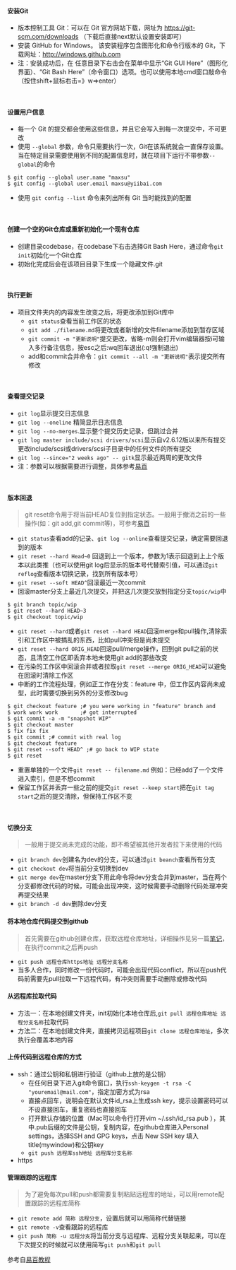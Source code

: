 #### 安装Git
- 版本控制工具 Git：可以在 Git 官方网站下载，网址为 https://git-scm.com/downloads （下载后直接next默认设置安装即可）
- 安装 GitHub for Windows。 该安装程序包含图形化和命令行版本的 Git，下载网址：http://windows.github.com
- 注：安装成功后，在 任意目录下右击会在菜单中显示“Git GUI Here”（图形化界面）、“Git Bash Here”（命令窗口）选项。也可以使用本地cmd窗口敲命令（按住shift+鼠标右击=》w=>enter）

</br>

#### 设置用户信息
- 每一个 Git 的提交都会使用这些信息，并且它会写入到每一次提交中，不可更改
- 使用 `--global` 参数，命令只需要执行一次，Git在该系统就会一直保存设置。当在特定目录需要使用到不同的配置信息时，就在项目下运行不带参数`--global`的命令
```
$ git config --global user.name "maxsu"
$ git config --global user.email maxsu@yiibai.com
```
- 使用 `git config --list` 命令来列出所有 Git 当时能找到的配置

</br>

#### 创建一个空的Git仓库或重新初始化一个现有仓库
- 创建目录codebase，在codebase下右击选择Git Bash Here，通过命令`git init`初始化一个Git仓库
- 初始化完成后会在该项目目录下生成一个隐藏文件.git

</br>

#### 执行更新
- 项目文件夹内的内容发生改变之后，将更改添加到Git库中
  + `git status`查看当前工作区的状态
  + `git add ./filename.md`将更改或者新增的文件filename添加到暂存区域
  + `git commit -m "更新说明"`提交更改，省略-m则会打开vim编辑器按i可输入多行备注信息，按esc之后:wq回车退出(:q!强制退出)
  + add和commit合并命令：`git commit --all -m "更新说明"`表示提交所有修改

</br>

#### 查看提交记录
- `git log`显示提交日志信息
- `git log --oneline` 精简显示日志信息
- `git log --no-merges`.显示整个提交历史记录，但跳过合并
- `git log master include/scsi drivers/scsi`显示自v2.6.12版以来所有提交更改include/scsi或drivers/scsi子目录中的任何文件的所有提交
- `git log --since="2 weeks ago" -- gitk`显示最近两周的更改文件
- 注：参数可以根据需要进行调整，具体参考[易百](https://www.yiibai.com/git/git_log.html)

</br>

#### 版本回退
> git reset命令用于将当前HEAD复位到指定状态。一般用于撤消之前的一些操作(如：git add,git commit等)，可参考[易百](https://www.yiibai.com/git/git_reset.html)

- `git status`查看add的记录、`git log --online`查看提交记录，确定需要回退到的版本
- `git reset --hard Head~0` 回退到上一个版本，参数为1表示回退到上上个版本以此类推（也可以使用git log后显示的版本号代替索引值，可以通过`git reflog`查看版本切换记录，找到所有版本号）
- `git reset --soft HEAD^`回滚最近一次commit
- 回滚master分支上最近几次提交，并把这几次提交放到指定分支`topic/wip`中
```
$ git branch topic/wip      
$ git reset --hard HEAD~3   
$ git checkout topic/wip   
```
- `git reset --hard`或者`git reset --hard HEAD`回滚merge和pull操作,清除索引和工作区中被搞乱的东西，比如pull冲突但是尚未提交
- `git reset --hard ORIG_HEAD`回滚pull/merge操作，回到git pull之前的状态，且清空工作区即丢弃本地未使用git add的那些改变
- 在污染的工作区中回滚合并或者拉取`git reset --merge ORIG_HEAD`可以避免在回滚时清除工作区
- 中断的工作流程处理，例如正工作在分支：feature 中，但工作区内容尚未成型，此时需要切换到另外的分支修改bug
```
$ git checkout feature ;# you were working in "feature" branch and 
$ work work work       ;# got interrupted 
$ git commit -a -m "snapshot WIP"                 
$ git checkout master 
$ fix fix fix 
$ git commit ;# commit with real log 
$ git checkout feature 
$ git reset --soft HEAD^ ;# go back to WIP state  
$ git reset  
```
- 重置单独的一个文件`git reset -- filename.md`  例如：已经add了一个文件进入索引，但是不想commit
- 保留工作区并丢弃一些之前的提交`git reset --keep start`把在`git tag start`之后的提交清除，但保持工作区不变

</br>

#### 切换分支
> 一般用于提交尚未完成的功能，即不希望被其他开发者拉下来使用的代码
- `git branch dev`创建名为dev的分支，可以通过`git beanch`查看所有分支
- `git checkout dev`将当前分支切换到dev
- `git merge dev`在master分支下用此命令将dev分支合并到master，当在两个分支都修改代码的时候，可能会出现冲突，这时候需要手动删除代码处理冲突再提交结果
- `git branch -d dev`删除dev分支

#### 将本地仓库代码提交到github
> 首先需要在github创建仓库，获取远程仓库地址，详细操作见另一篇[笔记](https://github.com/YomiHub/learning-notes/blob/master/%E5%B7%A5%E5%85%B7%E7%9A%84%E4%BD%BF%E7%94%A8/Git%E6%8F%90%E4%BA%A4%E4%BB%A3%E7%A0%81%E5%88%B0%E8%BF%9C%E7%A8%8B%E5%BA%93.md)，在执行commit之后再push
- `git push 远程仓库https地址 远程分支名称`
- 当多人合作，同时修改一份代码时，可能会出现代码conflict，所以在push代码前需要先pull拉取一下远程代码，有冲突则需要手动删除或修改代码

#### 从远程库拉取代码
- 方法一：在本地创建文件夹，init初始化本地仓库后,`git pull 远程仓库地址 远程分支名称`拉取代码
- 方法二：在本地创建文件夹，直接拷贝远程项目`git clone 远程仓库地址`，多次执行会覆盖本地内容


#### 上传代码到远程仓库的方式
- ssh：通过公钥和私钥进行验证（github上放的是公钥）
  + 在任何目录下进入git命令窗口，执行`ssh-keygen -t rsa -C "youremail@mail.com"`，指定加密方式为rsa
  + 直接点回车，说明会在默认文件id_rsa上生成ssh key，提示设置密码可以不设直接回车，重复密码也直接回车
  + 打开默认存储的位置（Mac可以命令行打开vim ~/.ssh/id_rsa.pub ），其中.pub后缀的文件是公钥，复制内容，在github仓库进入Personal settings，选择SSH and GPG keys，点击 New SSH key 填入title(mywindow)和公钥key
  + `git push 远程库ssh地址 远程库分支名称`
- https

#### 管理跟踪的远程库
> 为了避免每次pull和push都需要复制粘贴远程库的地址，可以用remote配置跟踪的远程库简称
- `git remote add 简称 远程分支`，设置后就可以用简称代替链接
- `git remote -v`查看跟踪的远程库
- `git push 简称 -u 远程分支`将当前分支与远程库、远程分支关联起来，可以在下次提交的时候就可以使用简写`git push`和`git pull`

参考自[易百教程](https://www.yiibai.com/git)